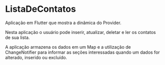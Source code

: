# ListaDeContatos
Aplicação em Flutter que mostra a dinâmica do Provider.

<p>Nesta aplicação o usuário pode inserir, atualizar, deletar e ler os contatos de sua lista.</p>

<p>A aplicação armazena os dados em um Map e a utilização de ChangeNotifier para informar as seções interessadas quando um dados for alterado, inserido ou excluído.</p>
